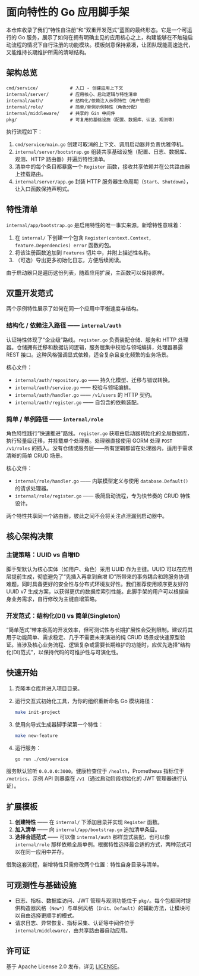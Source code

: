 # 面向特性的 Go 应用脚手架

本仓库收录了我们“特性自注册”和“双重开发范式”蓝图的最终形态。它是一个可运行的 Go 服务，展示了如何在拥有明确主见的应用核心之上，构建能够在不触碰启动流程的情况下自行注册的功能模块。模板刻意保持紧凑，让团队既能高速迭代，又能维持长期维护所需的清晰结构。

## 架构总览

```
cmd/service/            # 入口 - 创建应用上下文
internal/server/        # 应用核心、启动逻辑与特性清单
internal/auth/          # 结构化/依赖注入示例特性（用户管理）
internal/role/          # 简单/单例示例特性（角色分配）
internal/middleware/    # 共享的 Gin 中间件
pkg/                    # 可复用的基础设施（配置、数据库、认证、观测等）
```

执行流程如下：

1. `cmd/service/main.go` 创建可取消的上下文、调用启动器并负责优雅停机。
2. `internal/server/bootstrap.go` 组装共享基础设施（配置、日志、数据库、观测、HTTP 路由器）并遍历特性清单。
3. 清单中的每个条目都暴露一个 `Register` 函数，接收共享依赖并在公共路由器上挂载路由。
4. `internal/server/app.go` 封装 HTTP 服务器生命周期（`Start`、`Shutdown`），让入口函数保持声明式。

## 特性清单

`internal/app/bootstrap.go` 是启用特性的唯一事实来源。新增特性意味着：

1. 在 `internal/` 下创建一个包含 `Register(context.Context, feature.Dependencies) error` 函数的包。
2. 将该注册函数追加到 `Features` 切片中，并附上描述性名称。
3. （可选）导出更多初始化日志，方便后续阅读。

由于启动器只是遍历这份列表，随着应用扩展，主函数可以保持原样。

## 双重开发范式

两个示例特性展示了如何在同一个应用中平衡速度与结构。

### 结构化 / 依赖注入路径 —— `internal/auth`

认证特性体现了“企业级”路线。`register.go` 负责装配仓储、服务和 HTTP 处理器。仓储拥有迁移和数据访问逻辑，服务层集中校验与领域编排，处理器暴露 REST 接口。这种风格强调显式依赖，适合复杂且变化频繁的业务场景。

核心文件：

- `internal/auth/repository.go` —— 持久化模型、迁移与错误转换。
- `internal/auth/service.go` —— 校验与领域编排。
- `internal/auth/handler.go` —— `/v1/users` 的 HTTP 契约。
- `internal/auth/register.go` —— 自包含的依赖装配。

### 简单 / 单例路径 —— `internal/role`

角色特性践行“快速推进”路线。`register.go` 获取由启动器初始化的全局数据库，执行轻量级迁移，并挂载单个处理器。处理器直接使用 GORM 处理 `POST /v1/roles` 的插入。没有仓储或服务层——所有逻辑都留在处理器内，适用于需求清晰的简单 CRUD 场景。

核心文件：

- `internal/role/handler.go` —— 内联模型定义与使用 `database.Default()` 的请求处理器。
- `internal/role/register.go` —— 极简启动流程，专为快节奏的 CRUD 特性设计。

两个特性共享同一个路由器，彼此之间不会将关注点泄漏到启动器中。

## 核心架构决策

### 主键策略：UUID vs 自增ID

脚手架默认为核心实体（如用户、角色）采用 UUID 作为主键。UUID 可以在应用层提前生成，彻底避免了“先插入再拿到自增 ID”所带来的事务耦合和跨服务协调难题，同时具备更好的安全性与分布式环境友好性。我们推荐使用顺序更友好的 UUID v7 生成方案，以获得更优的数据库索引性能。此脚手架的用户可以根据自身业务需求，自行修改为主键自增策略。

### 开发范式：结构化(DI) vs 简单(Singleton)

“简单范式”带来极高的开发效率，但可测试性与长期扩展性会受到限制。建议将其用于功能简单、需求稳定、几乎不需要未来演进的纯 CRUD 场景或快速原型验证。当涉及核心业务流程、逻辑复杂或需要长期维护的功能时，应优先选择“结构化(DI)范式”，以保持代码的可维护性与可演化性。

## 快速开始

1. 克隆本仓库并进入项目目录。
2. 运行交互式初始化工具，为你的组织重新命名 Go 模块路径：

   ```bash
   make init-project
   ```

3. 使用向导式生成器脚手架第一个特性：

   ```bash
   make new-feature
   ```

4. 运行服务：

   ```bash
   go run ./cmd/service
   ```

服务默认监听 `0.0.0.0:3000`。健康检查位于 `/health`，Prometheus 指标位于 `/metrics`，示例 API 则暴露在 `/v1`（通过启动阶段初始化的 JWT 管理器进行认证）。

## 扩展模板

1. **创建特性** —— 在 `internal/` 下添加目录并实现 `Register` 函数。
2. **加入清单** —— 向 `internal/app/bootstrap.go` 追加清单条目。
3. **选择合适范式** —— 可以像 `internal/auth` 那样显式装配，也可以像 `internal/role` 那样依赖全局单例。根据特性选择最合适的方式，两种范式可以在同一应用中并存。

借助这套流程，新增特性只需修改两个位置：特性自身目录与清单。

## 可观测性与基础设施

- 日志、指标、数据库访问、JWT 管理与观测功能位于 `pkg/`。每个包都同时提供构造器风格（`New*`）与单例风格（`Init`、`Default`）的辅助方法，让模块可以自由选择更顺手的模式。
- 请求日志、异常恢复、指标采集、认证等中间件位于 `internal/middleware/`，由共享路由器自动应用。

## 许可证

基于 Apache License 2.0 发布，详见 [LICENSE](LICENSE)。
